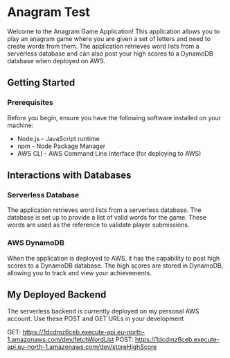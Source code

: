 # Anagram Test

Welcome to the Anagram Game Application! This application allows you to play an anagram game where you are given a set of letters and need to create words from them. The application retrieves word lists from a serverless database and can also post your high scores to a DynamoDB database when deployed on AWS.

## Getting Started

### Prerequisites

Before you begin, ensure you have the following software installed on your machine:

- Node.js - JavaScript runtime
- npm - Node Package Manager
- AWS CLI - AWS Command Line Interface (for deploying to AWS)

## Interactions with Databases

### Serverless Database

The application retrieves word lists from a serverless database. The database is set up to provide a list of valid words for the game. These words are used as the reference to validate player submissions.

### AWS DynamoDB

When the application is deployed to AWS, it has the capability to post high scores to a DynamoDB database. The high scores are stored in DynamoDB, allowing you to track and view your achievements.

## My Deployed Backend

The serverless backend is currently deployed on my personal AWS account. Use these POST and GET URLs in your development

GET: https://1dcdmz6ceb.execute-api.eu-north-1.amazonaws.com/dev/fetchWordList
POST: https://1dcdmz6ceb.execute-api.eu-north-1.amazonaws.com/dev/storeHighScore